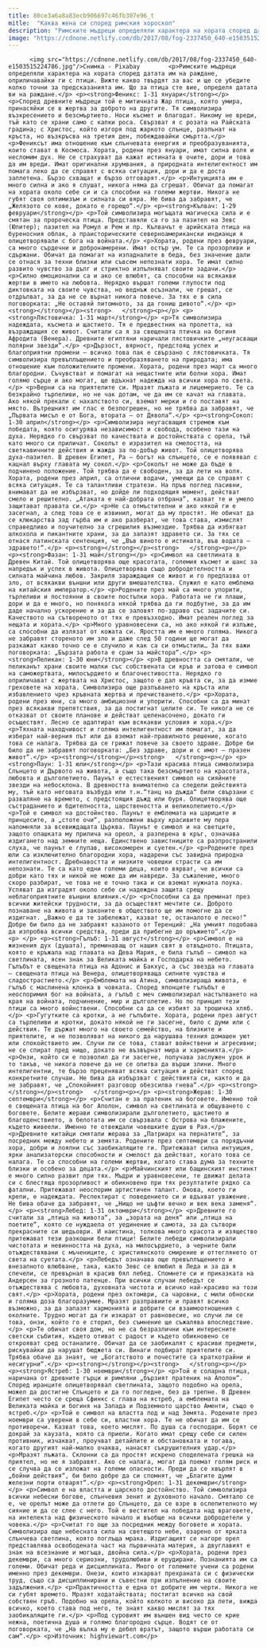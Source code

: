```yaml
---
title: 80ce3a6a8a83ecb906697c46fb307e96_t
mitle:  "Каква жена си според римския хороскоп"
description: "Римските мъдреци определяли характера на хората според датата им на раждане, оприличавайки ги с птици. Вижте какво твърдят за вас и ще се убедите колко точни за предсказанията им. Що за птица сте вие, определя датата ви на раждане. Феникс: 1-31 януари Според древните мъдреци той е митичната Жар птица, която умира, принасяйки се в …"
image: "https://cdnone.netlify.com/db/2017/08/fog-2337450_640-e1503515224786.jpg"
---
```


          <img src="https://cdnone.netlify.com/db/2017/08/fog-2337450_640-e1503515224786.jpg"/>Снимка - Pixabay        <p>Римските мъдреци определяли характера на хората според датата им на раждане, оприличавайки ги с птици. Вижте какво твърдят за вас и ще се убедите колко точни за предсказанията им. Що за птица сте вие, определя датата ви на раждане.</p> <p><strong>Феникс: 1-31 януари</strong></p>  <p>Според древните мъдреци той е митичната Жар птица, която умира, принасяйки се в жертва за доброто на другите. Тя символизира възкресението и безсмъртието. Носи късмет и благодат. Никому не вреди, тъй като се храни само с капки роса. Свързват я с розата на Райската градина; с Христос, който изгоря под жаркото слънце, разпънат на кръста, но възкръсва на третия ден, побеждавайки смъртта.</p>  <p>Фениксът има отношение към слънчевата енергия и преобразуванията, които стават в Космоса. Хората, родени през януари, имат силна воля и несломим дух. Не се страхуват да кажат истината в очите, дори и това да им вреди. Имат оригинални хрумвания, а природната интелигентност им помага леко да се справят с всяка ситуация, дори и да е доста заплетена. Бързо схващат и бързо отговарят.</p> <p>Интуицията им е много силна и ако я слушат, никога няма да сгрешат. Обичат да помагат на хората около себе си и са способни на големи жертви. Никога не губят своя оптимизъм и силната си вяра. Не бива да забравят, че „Желязото се кове, докато е горещо“.</p> <p><strong>Кълвач: 1-29 февруари</strong></p> <p>Той символизира могъщата магическа сила и е смятан за пророческа птица. Представяли са го за пазител на Зевс (Юпитер); пазител на Ромул и Рем и пр. Кълвачът е арийската птица на буреносния облак, а праисторическите северноамерикански индианци я олицетворявали с бога на войната.</p> <p>Хората, родени през февруари, са много сърдечни и добронамерени. Имат остър ум. Те са прозорливи и сдържани. Обичат да помагат на изпадналите в беда, без значение дали се отнася за техни близки или съвсем непознати хора. Те имат силно развито чувство за дълг и стриктно изпълняват своите задачи.</p> <p>Силно емоционални са и ако се влюбят, са способни на всякакви жертви в името на любовта. Нерядко вършат големи глупости под диктовката на своите чувства, но веднъж осъзнали, че грешат, се отдръпват, за да не се върнат никога повече. За тях е в сила поговорката: „Не оставяй питомното, за да гониш дивото“.</p> <p><strong></strong></p><strong>   </strong><p></p> <p><strong>Лястовичка: 1-31 март</strong></p> <p>Тя символизира надеждата, късмета и щастието. Тя е предвестник на пролетта, на възраждащия се живот. Считали са я за свещената птичка на богиня Афродита (Венера). Древните египтяни наричали лястовичките „неугасващи полярни звезди“.</p> <p>Дързост, вярност, предстоящ успех и благоприятни промени – всичко това пак е свързано с лястовичката. Тя символизира превъплъщението и преобразяването на природата; има отношение към положителните промени. Хората, родени през март са много благородни. Съчувстват и помагат на нещастните или болни хора. Имат голямо сърце и ако могат, ще вдъхнат надежда на всички хора по света.</p> <p>Верни са на приятелите си. Мразят лъжата и лицемерието. Те са безкрайно търпеливи, но не чак дотам, че да им се качат на главата. Ако някой прекали с нахалството си, вземат мерки и го поставят на място. Вътрешният им глас е безпогрешен, но не трябва да забравят, че „Първата мисъл е от Бога, втората – от Дявола“.</p> <p><strong>Сокол: 1-30 април</strong></p> <p>Символизира неугасващия стремеж към победата, която осигурява независимост и свобода, особено тази на духа. Нерядко го свързват по качествата и достойнствата с орела, тъй като много си приличат. Соколът е изразител на смелостта, на светкавичните действия и жажда за по-добър живот. Той олицетворява духа-пазител. В древен Египет, Ра – богът на слънцето, се е появявал с кацнал върху главата му сокол.</p> <p>Соколът не може да бъде в подчинено положение. Той трябва да е свободен, за да лети на воля. Хората, родени през април, са отлични водачи, умеещи да се справят с всяка ситуация. Те са талантливи стратези. На пръв поглед пасивни, внимават да не избързват, но дойде ли подходящия момент, действат смело и решително. „Атаката е най-добрата отбрана“, казват те и умело защитават правата си.</p> <p>Не са отмъстителни и ако някой ги е засегнал, а след това се е извинил, могат да му простят. Не обичат да се клюкарства зад гърба им и ако разберат, че това става, измислят справедливо и поучително за сгрешилия възмездие. Трябва да избягват алкохола и пикантните храни, за да запазят здравето си. За тях се отнася латинската сентенция, че „Във виното е истината, във водата – здравето!“.</p> <p><strong></strong></p><strong>   </strong><p></p> <p><strong>Фазан: 1-31 май</strong></p> <p>Символ на светлината в Древен Китай. Той олицетворява още красотата, големия късмет и шанс за напредък и успех в живота. Олицетворява също добродетелността и силната майчина любов. Закриля зараждащия се живот и го предпазва от зло, от всякакви външни или други вмешателства. Служил е като емблема на китайския император.</p> <p>Родените през май са много упорити, търпеливи и постоянни в своите постъпки хора. Работата не ги плаши, дори и да е много, но понякога някой трябва да ги подбутне, за да им даде начално ускорение и за да се заловят по-здраво със задачите си. Качеството на сътвореното от тях е превъзходно. Имат реален поглед за нещата и хората.</p> <p>Много уравновесени са, но ако някой ги излъже, са способни да излязат от кожата си. Яростта им е много голяма. Никога не забравят стореното им зло и даже след 50 години ще могат да разкажат какво точно се е случило и как са си отмъстили… За тях важи поговорката: „Бързата работа е срам за майстора“.</p> <p><strong>Пеликан: 1-30 юни</strong></p> <p>В древността са смятали, че пеликанът храни своите малки със собствената си кръв и затова е символ на саможертвата, милосърдието и благочестивостта. Нерядко го оприличават с жертвата на Христос, защото е дал кръвта си, за да измие греховете на хората. Символизира още разпъването на кръста или избавлението чрез кръвната жертва и пречистването.</p> <p>Хората, родени през юни, са много амбициозни и упорити. Способни са да минат през всякакви препятствия, за да постигнат целите си. Те никога не се отказват от своите планове и действат целенасочено, докато ги осъществят. Лесно се адаптират към всякакви условия и хора.</p> <p>Тяхната находчивост и голяма интелигентност им помагат, за да изберат най-верния път или да вземат най-правилното решение, когато това се налага. Трябва да се грижат повече за своето здраве. Добре би било да не забравят поговорката: „Без здраве, дори и с имот – празен живот“.</p> <p><strong></strong></p><strong>   </strong><p></p> <p><strong>Паун: 1-31 юли</strong></p> <p>Тази красива птица символизира Слънцето и Дървото на живота, а също така безсмъртието на красотата, любовта и дълголетието. Паунът е естественият символ на сияйните звезди на небосклона. В древността внимателно са следели действията му, тъй като неговата възбуда или т.н.“танц на дъжда“ били свързани с разваляне на времето, с предстоящия дъжд или буря. Олицетворява още състраданието и бдителността, царствеността и великолепието.</p> <p>Той е символ на достойнство. Паунът е емблемата на цариците и принцесите, а „стоте очи“, разположени върху красивите му пера напомняли за всевиждащата Църква. Паунът е символ и на светците, защото опашката му прилича на ореол, а разперена в кръг, означава издигането над земните неща. Единствено завистниците са разпространили слуха, че паунът е глупав, високомерен и суетен.</p> <p>Родените през юли са изключително благородни хора, надарени със завидна природна интелигентност. Дребнавостта и низките човешки страсти са им непознати. Те са като едни големи деца, които вярват, че всички са добри като тях и никой не може да им навреди. За съжаление, много скоро разбират, че това не е точно така и си вземат нужната поука. Успяват да изградят около себе си надеждна защита срещу неблагоприятните външни влияния.</p> <p>Способни са да преминат през всички житейски трудности, за да осъществят мечтите си. Доброто познаване на живота и законите в обществото ще им помогне да се издигнат. „Важно е да те забележат, казват те, останалото е лесно!“ Добре би било да не забравят казаното от Теренций: „На умният подобава да изпробва всички средства, преди да прибегне до оръжието“.</p> <p> </p> <p><strong>Гълъб: 1-31 август</strong></p> <p>Символ е на жизнения дух (душата), преминаващ от нашия свят в отвъдното. Птицата, която е кръжала над главата на Дева Мария, е била гълъб – символ на светлината, ясен знак за Великата майка и Господарка на небето. Гълъбът е свещената птица на Адонис и Бакхус, а със звезда на главата – свещената птица на Венера, олицетворяваща силните чувства и сладострастието.</p> <p>Емблемата на Атина, символизираща живота, е гълъб с маслинена клонка в човката. Според японците гълъбът е неоспоримия бог на войната, а гълъб с меч символизирал настъпването на края на войната, подчинение, мир и дълголетие. Но по принцип тези птици са много войнствени. Способни са да се избият за трошичка хляб.</p> <p>Гугутките са кротки, а не гълъбите. Хората, родени през август са търпеливи и кротки, докато някой не ги засегне, било с думи или с действия. Те държат много на своето семейство, на близките и приятелите, и не позволяват на никого да нарушава техния домашен уют или спокойствието им. Случи ли се това, стават войнствени и агресивни; не се спират пред нищо, докато не възвърнат мира и хармонията.</p> <p>Онзи, който си е позволил да ги засегне, получава заслужен урок и то такъв, че никога повече да не се опитва да върши злини. Много интелигентни, те бързо преценяват всяка ситуация и действат според конкретните случаи. Не бива да избързват с действията си, както и да не забравят, че „Спокойният разговор обезсилва гнева“.</p> <p><strong></strong></p><strong>   </strong><p></p> <p><strong>Жерав: 1-30 септември</strong></p> <p>Считан е за пратеник на боговете. Именно той е свещената птица на бог Аполон, символ на светлината и общуването с боговете. Белите жерави символизирали дълголетието, щастието и благоденствието, а белотата им се свързвала с Острова на блажените, където живеели. Именно те отвеждали човешките души в Рая.</p> <p>Древните китайци смятали жерава за „Патриарх на пернатите“, за посредник между небето и земята. Родените през септември са порядъчни хора, добри и лоялни със заобикалящите ги. Притежават силна интуиция, ярки анализаторски способности и смелост да действат, когато това се налага. Те са способни на големи жертви, когато става дума за техните близки и особено за децата.</p> <p>Майчинският или бащинският инстинкт е много силно развит при тях. Мъдри и уравновесени, те движат делата си с блестяща прозорливост и обикновено при тях резултатите рядко са фатални. Притежават неоспорим артистичен талант. Онова, което ги крепи, е надеждата. Респектират с поведението си и вдъхват уважение. Не бива обаче да забравят, че „Нищо не цъфти вечно и век века заменя“.</p> <p><strong>Лебед: 1-31 октомври</strong></p> <p>Древните го считали за „птица на живота“, за „зората на деня“ или „птица на поетите“, която се нуждаела от уединение и самота, за да сътвори прекрасните си шедьоври. И наистина, толкова много красота и изящество притежават тези разкошни бели птици! Белите лебеди символизирали чистотата и невинността на духа, на милосърдието, а черните били отъждествявани с мъчениците, с християнското смирение и оттеглянето от света на суетата.</p> <p>Лебедът означава още превъплъщението и внезапното влюбване, така, както Зевс се влюбил в Леда и за да я спечели, се превърнал в красив бял лебед. Спомнете си и приказката на Андерсен за грозното патенце. При всички случаи лебедът се отъждествява с любовта, духовната чистота и всичко най-красиво на този свят.</p> <p>Хората, родени през октомври, са чаровни, с мили обноски и голяма доза благоразумие. Мразят разправиите и правят всичко възможно, за да запазят хармонията и добрите си взаимоотношения с околните. Трудно могат да ги изкарат от равновесие, но случи ли се това, онзи, който го е сторил, без съмнение ще съжалява впоследствие.</p> <p>Те обичат своя дом, но не са безразлични към интересните светски събития, където отиват с радост и където обикновено се открояват сред останалите. Обичат да се заобикалят с красиви предмети, рискувайки да нарушат бюджета си. Винаги подбират приятелите си. Трябва обаче да знаят, че „Богатството и почестите са краткотрайни и несигурни“.</p> <p><strong></strong></p><strong>   </strong><p></p> <p><strong>Ястреб: 1-30 ноември</strong></p> <p>Той е соларна птица, наричана от древните гърци и римляни „бързият пратеник на Аполон“. Според иранците олицетворявал светлината, защото подобно на орела, можел да достигне Слънцето и да го погледне, без да трепне. В Древен Египет често се среща Сфинкс с глава на ястреб, а емблемата на Великата майка и богиня на Запада и Подземното царство Аменти, също е ястреб.</p> <p>Той е символ на властта под и над Земята. Родените през ноември са уверени в себе си, властни хора. Те не обичат да им се противоречи. Казват това, което мислят. По душа са господари. Борят се докрай за каузата, която са приели. Когато имат срещу себе си силен противник, изчакват, проучват детайлите и обстановката и тогава, когато другият най-малко очаква, нанасят съкрушителния удар.</p> <p>Мразят лъжата. Склонни са да простят искрено споделената грешка на приятел, но не я забравят. Ако се налага, могат да поемат голям риск и се случва да се изложат на големи опасности. Преди да се хвърлят в „бойни действия“, би било добре да си спомнят, че „Благите думи железни порти отварят“.</p> <p><strong>Орел: 1-31 декември</strong></p> <p>Символ е на властта и царското достойнство. Той символизира всички небесни богове, слънчевия зенит и духовното начало. Смятало се е, че орелът може да отлети до Слънцето, да се взре в ослепителното му сияние и да се слее с него. Той е вестител на победата над враговете, на интелекта над физическото начало и въобще на всички добродетели у човека.</p> <p>Считат го още за посредник между боговете и хората. Символизира още небесната сила на светещото небе, озарено от ярката слънчева светлина, която поглъща мрака. Издигащият се нагоре орел представлява освободената част на първичната материя, а двуглавият е знак на всезнание и могъща, двойна сила.</p> <p>Хората, родени през декември, са много сериозни, трудолюбиви и ерудирани. Познанията им са големи. Обичат реда и дисциплината. Много от големите учени са родени именно през декември. Онези, които изкарват прехраната си с физически труд, също са дисциплинирани и съвестни при изпълнение на своите задължения.</p> <p>Практичността е една от добрите им черти. Никога не си губят времето. Мразят ходатайствата; постигат всичко на свой собствен гръб. Подобно на орела, който колкото и високо да лети, вижда всичко, което става под него, те знаят какво мислят за тях заобикалящите ги.</p> <p>Под суровият им външен вид често се крие нежна, поетична душа и голямо благородно сърце. Водят се от поговорката, че „На вълка му е дебел вратът, защото върши работата си сам“.</p> <p>Източник: highviewart.com</p>        